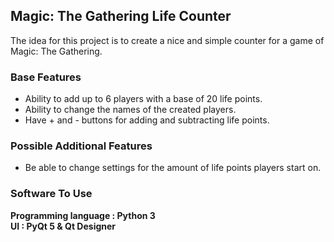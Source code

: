 ## Magic: The Gathering Life Counter
The idea for this project is to create a nice and simple counter for a game of Magic: The Gathering.

### Base Features
* Ability to add up to 6 players with a base of 20 life points.
* Ability to change the names of the created players.
* Have  + and - buttons for adding and subtracting life points.

### Possible Additional Features
* Be able to change settings for the amount of life points players start on.

### Software To Use
<b>Programming language : Python 3<br>
UI : PyQt 5 & Qt Designer